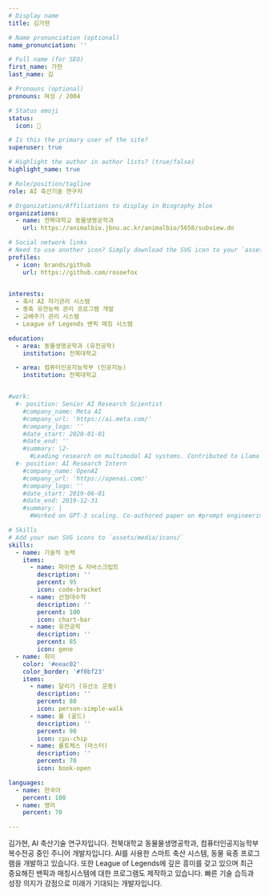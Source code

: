 ```yaml
---
# Display name
title: 김가현

# Name pronunciation (optional)
name_pronunciation: ''

# Full name (for SEO)
first_name: 가현
last_name: 김

# Pronouns (optional)
pronouns: 여성 / 2004

# Status emoji
status:
  icon: 🌱

# Is this the primary user of the site?
superuser: true

# Highlight the author in author lists? (true/false)
highlight_name: true

# Role/position/tagline
role: AI 축산기술 연구자

# Organizations/Affiliations to display in Biography blox
organizations:
  - name: 전북대학교 동물생명공학과
    url: https://animalbio.jbnu.ac.kr/animalbio/5658/subview.do

# Social network links
# Need to use another icon? Simply download the SVG icon to your `assets/media/icons/` folder.
profiles:
  - icon: brands/github
    url: https://github.com/rosoefox

 
interests:
  - 축사 AI 자기관리 시스템
  - 종축 유전능력 관리 프로그램 개발
  - 교배주기 관리 시스템 
  - League of Legends 밴픽 매칭 시스템 

education:
  - area: 동물생명공학과 (유전공학)
    institution: 전북대학교

  - area: 컴퓨터인공지능학부 (인공지능)
    institution: 전북대학교


#work:
  #- position: Senior AI Research Scientist
    #company_name: Meta AI
    #company_url: 'https://ai.meta.com/'
    #company_logo: ''
    #date_start: 2020-01-01
    #date_end: ''
    #summary: |2-
      #Leading research on multimodal AI systems. Contributed to Llama 2 and other open-source models. 50+ citations in 3 years.
  #- position: AI Research Intern
    #company_name: OpenAI
    #company_url: 'https://openai.com/'
    #company_logo: ''
    #date_start: 2019-06-01
    #date_end: 2019-12-31
    #summary: |
      #Worked on GPT-3 scaling. Co-authored paper on #prompt engineering.

# Skills
# Add your own SVG icons to `assets/media/icons/`
skills:
  - name: 기술적 능력
    items:
      - name: 파이썬 & 자바스크립트
        description: ''
        percent: 95
        icon: code-bracket
      - name: 선형대수학
        description: ''
        percent: 100
        icon: chart-bar
      - name: 유전공학
        description: ''
        percent: 85
        icon: gene
  - name: 취미
    color: '#eeac02'
    color_border: '#f0bf23'
    items:
      - name: 달리기 (유산소 운동)
        description: ''
        percent: 80
        icon: person-simple-walk
      - name: 롤 (골드)
        description: ''
        percent: 90
        icon: cpu-chip
      - name: 롤토체스 (마스터)
        description: ''
        percent: 70
        icon: book-open

languages:
  - name: 한국어
    percent: 100
  - name: 영어
    percent: 70

---
```


김가현, AI 축산기술 연구자입니다.
전북대학교 동물물생명공학과, 컴퓨터인공지능학부 복수전공 중인 주니어 개발자입니다.
AI를 사용한 스마트 축산 시스템, 동물 육종 프로그램을 개발하고 있습니다.
또한 League of Legends에 깊은 흥미를 갖고 있으며 최근 중요해진 밴픽과 매칭시스템에 대한 프로그램도 제작하고 있습니다.
빠른 기술 습득과 성장 의지가 강점으로 미래가 기대되는 개발자입니다.